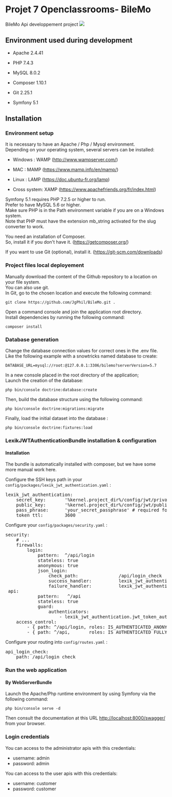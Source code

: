 



<h1>Projet 7 Openclassrooms- BileMo</h1>
    <p>BileMo Api developpement project
             <a href="https://codeclimate.com/github/JgPhil/BileMo/maintainability"><img src="https://api.codeclimate.com/v1/badges/449883de8d8b0bc1c40a/maintainability" /></a>
    </p>
    <h2>Environment used during development</h2>
    <ul>
        <li>
            <p>Apache 2.4.41</p>
        </li>
        <li>
            <p>PHP 7.4.3</p>
        </li>
        <li>
            <p>MySQL 8.0.2</p>
        </li>
        <li>
            <p>Composer 1.10.1</p>
        </li>
        <li>
            <p>Git 2.25.1</p>
        </li>
        <li>
            <p>Symfony 5.1</p>
        </li>
    </ul>
    <h2>Installation</h2>
    <h3>Environment setup</h3>
    <p>It is necessary to have an Apache / Php / Mysql environment.<br>
        Depending on your operating system, several servers can be installed:</p>
    <ul>
        <li>
            <p>Windows : WAMP (<a href="http://www.wampserver.com/" rel="nofollow">http://www.wampserver.com/</a>)</p>
        </li>
        <li>
            <p>MAC : MAMP (<a href="https://www.mamp.info/en/mamp/" rel="nofollow">https://www.mamp.info/en/mamp/</a>)
            </p>
        </li>
        <li>
            <p>Linux : LAMP (<a href="https://doc.ubuntu-fr.org/lamp" rel="nofollow">https://doc.ubuntu-fr.org/lamp</a>)
            </p>
        </li>
        <li>
            <p>Cross system: XAMP (<a href="https://www.apachefriends.org/fr/index.html"
                    rel="nofollow">https://www.apachefriends.org/fr/index.html</a>)</p>
        </li>
    </ul>
    <p>Symfony 5.1 requires PHP 7.2.5 or higher to run.<br>
        Prefer to have MySQL 5.6 or higher.<br>
        Make sure PHP is in the Path environment variable if you are on a Windows system.<br>
        Note that PHP must have the extension mb_string activated for the slug converter to work.</p>
    <p>You need an installation of Composer.<br>
        So, install it if you don't have it. (<a href="https://getcomposer.org/"
            rel="nofollow">https://getcomposer.org/</a>)</p>
    <p>If you want to use Git (optional), install it. (<a href="https://git-scm.com/downloads"
            rel="nofollow">https://git-scm.com/downloads</a>)</p>
    <h3>Project files local deployement</h3>
    <p>Manually download the content of the Github repository to a location on your file system.<br>
        You can also use git.<br>
        In Git, go to the chosen location and execute the following command:</p>
    <pre><code>git clone https://github.com/JgPhil/BileMo.git .</code></pre>
    <p>Open a command console and join the application root directory.<br>
        Install dependencies by running the following command:</p>
    <pre><code>composer install</code></pre>

<h3>Database generation</h3>
<p>Change the database connection values for correct ones in the .env file.<br>
Like the following example with a snowtricks named database to create:</p>
<pre><code>DATABASE_URL=mysql://root:@127.0.0.1:3306/bilemo?serverVersion=5.7
</code></pre>
<p>In a new console placed in the root directory of the application;<br>
Launch the creation of the database:</p>
<pre><code>php bin/console doctrine:database:create
</code></pre>
<p>Then, build the database structure using the following command:</p>
<pre><code>php bin/console doctrine:migrations:migrate
</code></pre>
<p>Finally, load the initial dataset into the database :</p>
<pre><code>php bin/console doctrine:fixtures:load
</code></pre>

<h3>LexikJWTAuthenticationBundle installation & configuration</h3>
<h4>Installation</h4>
<p>The bundle is automatically installed with composer, but we have some more manual work here.</p>
<p>Configure the SSH keys path in your <code>config/packages/lexik_jwt_authentication.yaml</code> :</p>
<div class="highlight highlight-source-yaml"><pre><span class="pl-ent">lexik_jwt_authentication</span>:
    <span class="pl-ent">secret_key</span>:       <span class="pl-s"><span class="pl-pds">'</span>%kernel.project_dir%/config/jwt/private.pem<span class="pl-pds">'</span></span> <span class="pl-c"><span class="pl-c">#</span> required for token creation</span>
    <span class="pl-ent">public_key</span>:       <span class="pl-s"><span class="pl-pds">'</span>%kernel.project_dir%/config/jwt/public.pem<span class="pl-pds">'</span></span>  <span class="pl-c"><span class="pl-c">#</span> required for token verification</span>
    <span class="pl-ent">pass_phrase</span>:      <span class="pl-s"><span class="pl-pds">'</span>your_secret_passphrase<span class="pl-pds">'</span></span> <span class="pl-c"><span class="pl-c">#</span> required for token creation, usage of an environment variable is recommended</span>
    <span class="pl-ent">token_ttl</span>:        <span class="pl-c1">3600</span></pre></div>
<p>Configure your <code>config/packages/security.yaml</code> :</p>
<div class="highlight highlight-source-yaml"><pre><span class="pl-ent">security</span>:
    <span class="pl-c"><span class="pl-c">#</span> ...</span>    
    <span class="pl-ent">firewalls</span>:
        <span class="pl-ent">login</span>:
            <span class="pl-ent">pattern</span>:  <span class="pl-s">^/api/login</span>
            <span class="pl-ent">stateless</span>: <span class="pl-c1">true</span>
            <span class="pl-ent">anonymous</span>: <span class="pl-c1">true</span>
            <span class="pl-ent">json_login</span>:
                <span class="pl-ent">check_path</span>:               <span class="pl-s">/api/login_check</span>
                <span class="pl-ent">success_handler</span>:          <span class="pl-s">lexik_jwt_authentication.handler.authentication_success</span>
                <span class="pl-ent">failure_handler</span>:          <span class="pl-s">lexik_jwt_authentication.handler.authentication_failure</span>
 <span class="pl-ent">api</span>:
            <span class="pl-ent">pattern</span>:   <span class="pl-s">^/api</span>
            <span class="pl-ent">stateless</span>: <span class="pl-c1">true</span>
            <span class="pl-ent">guard</span>:
                <span class="pl-ent">authenticators</span>:
                    - <span class="pl-s">lexik_jwt_authentication.jwt_token_authenticator</span>
    <span class="pl-ent">access_control</span>:
        - <span class="pl-s">{ path: ^/api/login, roles: IS_AUTHENTICATED_ANONYMOUSLY }</span>
        - <span class="pl-s">{ path: ^/api,       roles: IS_AUTHENTICATED_FULLY }</span></pre></div>
<p>Configure your routing into <code>config/routes.yaml</code> :</p>
<div class="highlight highlight-source-yaml"><pre><span class="pl-ent">api_login_check</span>:
    <span class="pl-ent">path</span>: <span class="pl-s">/api/login_check</span></pre></div>
<h3>Run the web application</h3>
<h4>By WebServerBundle</h4>
<p>Launch the Apache/Php runtime environment by using Symfony via the following command:</p>
<pre><code>php bin/console serve -d
</code></pre>
<p>
Then consult the documentation at this URL <a href="http://localhost:8000/swagger/" rel="nofollow">http://localhost:8000/swagger/</a> from your browser.
</p>
<h3>Login credentials</h3>
<p>You can access to the administrator apis with this credentials:</p>
<ul>
    <li>username: admin</li>
    <li>password: admin</li>
</ul>
<p>You can access to the user apis with this credentials:</p>
<ul>
    <li>username: customer</li>
    <li>password: customer</li>
</ul>
